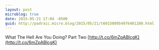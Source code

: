 ```yaml
---
layout: post
microblog: true
date: 2015-05-21 17:04 -0500
guid: http://padraic.micro.blog/2015/05/21/t601508954976481280.html
---
```

What The Hell Are You Doing? Part Two [http://t.co/6mZpABlcgK](http://t.co/6mZpABlcgK)
